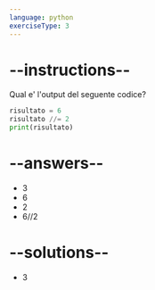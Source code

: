 ```yaml
---
language: python
exerciseType: 3
---
```


# --instructions--

Qual e' l'output del seguente codice?
```python
risultato = 6
risultato //= 2
print(risultato)
```

# --answers--

- 3
- 6
- 2
- 6//2

# --solutions--

- 3
